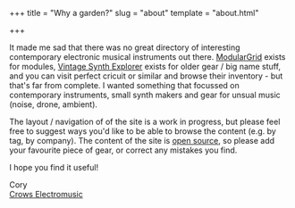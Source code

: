 
+++
title = "Why a garden?"
slug = "about"
template = "about.html"

+++

It made me sad that there was no great directory of interesting contemporary electronic musical instruments out there. [ModularGrid](https://modulargrid.net/) exists for modules, [Vintage Synth Explorer](https://www.vintagesynth.com/) exists for older gear / big name stuff, and you can visit perfect cricuit or similar and browse their inventory - but that's far from complete. I wanted something that focussed on contemporary instruments, small synth makers and gear for unsual music (noise, drone, ambient).

The layout / navigation of of the site is a work in progress, but please feel free to suggest ways you'd like to be able to browse the content (e.g. by tag, by company). The content of the site is [open source](https://github.com/crowselectromusic/synthesizer.garden/), so please add your favourite piece of gear, or correct any mistakes you find.

I hope you find it useful!

Cory<br />
[Crows Electromusic](https://crowselectromusic.com/)

